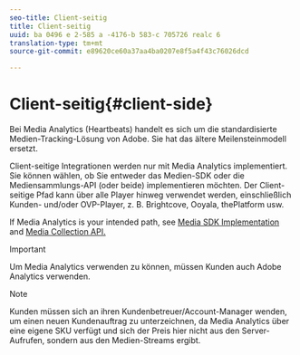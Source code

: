 ```yaml
---
seo-title: Client-seitig
title: Client-seitig
uuid: ba 0496 e 2-585 a -4176-b 583-c 705726 realc 6
translation-type: tm+mt
source-git-commit: e89620ce60a37aa4ba0207e8f5a4f43c76026dcd

---
```



# Client-seitig{#client-side}

Bei Media Analytics (Heartbeats) handelt es sich um die standardisierte Medien-Tracking-Lösung von Adobe. Sie hat das ältere Meilensteinmodell ersetzt.

Client-seitige Integrationen werden nur mit Media Analytics implementiert. Sie können wählen, ob Sie entweder das Medien-SDK oder die Mediensammlungs-API (oder beide) implementieren möchten. Der Client-seitige Pfad kann über alle Player hinweg verwendet werden, einschließlich Kunden- und/oder OVP-Player, z. B. Brightcove, Ooyala, thePlatform usw.

If Media Analytics is your intended path, see [Media SDK Implementation](/help/sdk-implement/setup/setup-overview.md) and [Media Collection API.](/help/media-collection-api/mc-api-overview.md)

>[!IMPORTANT]
>
>Um Media Analytics verwenden zu können, müssen Kunden auch Adobe Analytics verwenden.

>[!NOTE]
>
>Kunden müssen sich an ihren Kundenbetreuer/Account-Manager wenden, um einen neuen Kundenauftrag zu unterzeichnen, da Media Analytics über eine eigene SKU verfügt und sich der Preis hier nicht aus den Server-Aufrufen, sondern aus den Medien-Streams ergibt.

